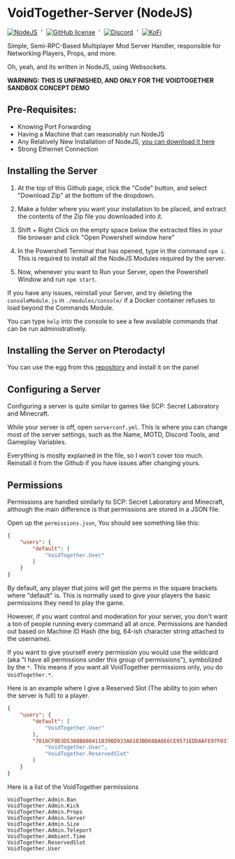 # VoidTogether-Server (NodeJS)
[![NodeJS](https://img.shields.io/badge/Node.js-6DA55F?logo=node.js&logoColor=white)](#)‎ ‎ '‎ ‎ [![GitHub license](https://img.shields.io/github/license/VoidTogether/VoidTogether-Server?label=License&labelColor=ff903b&color=c9783a)](https://github.com/VoidTogether/VoidTogether-Server/blob/main/LICENSE) ‎ '‎ ‎ [![Discord](https://img.shields.io/discord/1291130292425195570?logo=discord&label=Discord&logoColor=white&labelColor=7674FA&color=9092E7)](https://discord.gg/voidtogether)  ‎ '‎ ‎ [![KoFi](https://img.shields.io/badge/Ko--fi-F16061?logo=ko-fi&logoColor=white)](https://ko-fi.com/gatodev)

Simple, Semi-RPC-Based Multiplayer Mod Server Handler, responsible for Networking Players, Props, and more.

Oh, yeah, and its written in NodeJS, using Websockets.

**WARNING: THIS IS UNFINISHED, AND ONLY FOR THE VOIDTOGETHER SANDBOX CONCEPT DEMO**

## Pre-Requisites:
- Knowing Port Forwarding
- Having a Machine that can reasonably run NodeJS
- Any Relatively New Installation of NodeJS, [you can download it here](https://nodejs.org/en/download)
- Strong Ethernet Connection

## Installing the Server
1. At the top of this Github page, click the "Code" button, and select "Download Zip" at the bottom of the dropdown.

2. Make a folder where you want your installation to be placed, and extract the contents of the Zip file you downloaded into it.

3. Shift + Right Click on the empty space below the extracted files in your file browser and click "Open Powershell window here"

4. In the Powershell Terminal that has opened, type in the command `npm i`. This is required to install all the NodeJS Modules required by the server.

5. Now, whenever you want to Run your Server, open the Powershell Window and run `npm start`.
  
If you have any issues, reinstall your Server, and try deleting the `consoleModule.js` in `./modules/console/` if a Docker container refuses to load beyond the Commands Module.

You can type `help` into the console to see a few available commands that can be run administratively.

## Installing the Server on Pterodactyl
You can use the egg from this [repository](https://github.com/xela-the-proto/Xela-s-pterodactyl-eggs) and install it on the panel

## Configuring a Server
Configuring a server is quite similar to games like SCP: Secret Laboratory and Minecraft. 

While your server is off, open `serverconf.yml`. This is where you can change most of the server settings, such as the Name, MOTD, Discord Tools, and Gameplay Variables.

Everything is mostly explained in the file, so I won't cover too much. Reinstall it from the Github if you have issues after changing yours.

## Permissions
Permissions are handled similarly to SCP: Secret Laboratory and Minecraft, although the main difference is that permissions are stored in a JSON file.

Open up the `permissions.json`, You should see something like this:
```json
{
    "users": {
        "default": [
            "VoidTogether.User"
        ]
    }
}
```
By default, any player that joins will get the perms in the square brackets where "default" is. This is normally used to give your players the basic permissions they need to play the game.

However, if you want control and moderation for your server, you don't want a ton of people running every command all at once. Permissions are handed out based on Machine ID Hash (the big, 64-ish character string attached to the username).

If you want to give yourself every permission you would use the wildcard (aka "I have all permissions under this group of permissions"), symbolized by the `*`. This means if you want all VoidTogether permissions only, you do `VoidTogether.*`.

Here is an example where I give a Reserved Slot (The ability to join when the server is full) to a player.
```json
{
    "users": {
        "default": [
            "VoidTogether.User"
        ],
        "7018CF0D3D5388B800411B39BD933A6103BD68BA8E6CE9571EDDAAFE97F0372C": [
            "VoidTogether.User",
            "VoidTogether.ReservedSlot"
        ]
    }
}
```

Here is a list of the VoidTogether permissions
```
VoidTogether.Admin.Ban
VoidTogether.Admin.Kick
VoidTogether.Admin.Props
VoidTogether.Admin.Server
VoidTogether.Admin.Size
VoidTogether.Admin.Teleport
VoidTogether.Ambient.Time
VoidTogether.ReservedSlot
VoidTogether.User
```
